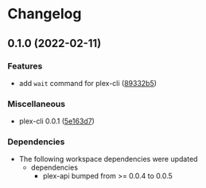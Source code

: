 # Changelog

## 0.1.0 (2022-02-11)


### Features

* add `wait` command for plex-cli ([89332b5](https://github.com/andrey-yantsen/plex-api.rs/commit/89332b576f2b43d3d2a1c7dc56513a6a40ec3d81))


### Miscellaneous

* plex-cli 0.0.1 ([5e163d7](https://github.com/andrey-yantsen/plex-api.rs/commit/5e163d741f9ba304658317b2f8d42679af87888d))


### Dependencies

* The following workspace dependencies were updated
  * dependencies
    * plex-api bumped from >= 0.0.4 to 0.0.5
